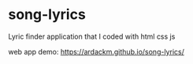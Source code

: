 # song-lyrics
Lyric finder application that I coded with html css js

web app demo: https://ardackm.github.io/song-lyrics/
